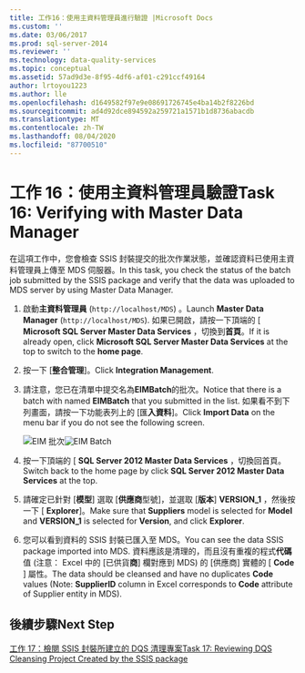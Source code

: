```yaml
---
title: 工作16：使用主資料管理員進行驗證 |Microsoft Docs
ms.custom: ''
ms.date: 03/06/2017
ms.prod: sql-server-2014
ms.reviewer: ''
ms.technology: data-quality-services
ms.topic: conceptual
ms.assetid: 57ad9d3e-8f95-4df6-af01-c291ccf49164
author: lrtoyou1223
ms.author: lle
ms.openlocfilehash: d1649582f97e9e08691726745e4ba14b2f8226bd
ms.sourcegitcommit: ad4d92dce894592a259721a1571b1d8736abacdb
ms.translationtype: MT
ms.contentlocale: zh-TW
ms.lasthandoff: 08/04/2020
ms.locfileid: "87700510"
---
```

# <a name="task-16-verifying-with-master-data-manager"></a><span data-ttu-id="2837b-102">工作 16：使用主資料管理員驗證</span><span class="sxs-lookup"><span data-stu-id="2837b-102">Task 16: Verifying with Master Data Manager</span></span>
  <span data-ttu-id="2837b-103">在這項工作中，您會檢查 SSIS 封裝提交的批次作業狀態，並確認資料已使用主資料管理員上傳至 MDS 伺服器。</span><span class="sxs-lookup"><span data-stu-id="2837b-103">In this task, you check the status of the batch job submitted by the SSIS package and verify that the data was uploaded to MDS server by using Master Data Manager.</span></span>  
  
1.  <span data-ttu-id="2837b-104">啟動**主資料管理員** (`http://localhost/MDS`) 。</span><span class="sxs-lookup"><span data-stu-id="2837b-104">Launch **Master Data Manager** (`http://localhost/MDS`).</span></span> <span data-ttu-id="2837b-105">如果已開啟，請按一下頂端的 [ **Microsoft SQL Server Master Data Services** ，切換到**首頁**。</span><span class="sxs-lookup"><span data-stu-id="2837b-105">If it is already open, click **Microsoft SQL Server Master Data Services** at the top to switch to the **home page**.</span></span>  
  
2.  <span data-ttu-id="2837b-106">按一下 [**整合管理**]。</span><span class="sxs-lookup"><span data-stu-id="2837b-106">Click **Integration Management**.</span></span>  
  
3.  <span data-ttu-id="2837b-107">請注意，您已在清單中提交名為**EIMBatch**的批次。</span><span class="sxs-lookup"><span data-stu-id="2837b-107">Notice that there is a batch with named **EIMBatch** that you submitted in the list.</span></span> <span data-ttu-id="2837b-108">如果看不到下列畫面，請按一下功能表列上的 [匯**入資料**]。</span><span class="sxs-lookup"><span data-stu-id="2837b-108">Click **Import Data** on the menu bar if you do not see the following screen.</span></span>  
  
     <span data-ttu-id="2837b-109">![EIM 批次](../../2014/tutorials/media/et-verifyingwithmasterdatamanager.jpg "EIM 批次")</span><span class="sxs-lookup"><span data-stu-id="2837b-109">![EIM Batch](../../2014/tutorials/media/et-verifyingwithmasterdatamanager.jpg "EIM Batch")</span></span>  
  
4.  <span data-ttu-id="2837b-110">按一下頂端的 [ **SQL Server 2012 Master Data Services** ，切換回首頁。</span><span class="sxs-lookup"><span data-stu-id="2837b-110">Switch back to the home page by click **SQL Server 2012 Master Data Services** at the top.</span></span>  
  
5.  <span data-ttu-id="2837b-111">請確定已針對 [**模型**] 選取 [**供應商**型號]，並選取 [**版本**] **VERSION_1** ，然後按一下 [ **Explorer**]。</span><span class="sxs-lookup"><span data-stu-id="2837b-111">Make sure that **Suppliers** model is selected for **Model** and **VERSION_1** is selected for **Version**, and click **Explorer**.</span></span>  
  
6.  <span data-ttu-id="2837b-112">您可以看到資料的 SSIS 封裝已匯入至 MDS。</span><span class="sxs-lookup"><span data-stu-id="2837b-112">You can see the data SSIS package imported into MDS.</span></span> <span data-ttu-id="2837b-113">資料應該是清理的，而且沒有重複的程式**代碼**值 (注意： Excel 中的 [已供貨**商**] 欄對應到 MDS) 的 [供應商] 實體的 [ **Code** ] 屬性。</span><span class="sxs-lookup"><span data-stu-id="2837b-113">The data should be cleansed and have no duplicates **Code** values (Note: **SupplierID** column in Excel corresponds to **Code** attribute of Supplier entity in MDS).</span></span>  
  
## <a name="next-step"></a><span data-ttu-id="2837b-114">後續步驟</span><span class="sxs-lookup"><span data-stu-id="2837b-114">Next Step</span></span>  
 [<span data-ttu-id="2837b-115">工作 17：檢閱 SSIS 封裝所建立的 DQS 清理專案</span><span class="sxs-lookup"><span data-stu-id="2837b-115">Task 17: Reviewing DQS Cleansing Project Created by the SSIS package</span></span>](../../2014/tutorials/task-17-reviewing-dqs-cleansing-project-created-by-the-ssis-package.md)  
  
  
